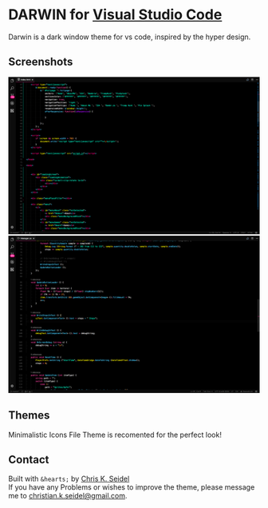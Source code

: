 # DARWIN for [Visual Studio Code](http://code.visualstudio.com)

Darwin is a dark window theme for vs code, inspired by the hyper design.

## Screenshots

![ScreenShot](https://github.com/42stones/Darwin/blob/master/img/Screenshot1.png)
![ScreenShot](https://github.com/42stones/Darwin/blob/master/img/Screenshot2.png)

## Themes

Minimalistic Icons File Theme is recomented for the perfect look!


## Contact

Built with `&hearts;` by [Chris K. Seidel](https://twitter.com/ChrisKSeidel) <br/>
If you have any Problems or wishes to improve the theme, please message me to christian.k.seidel@gmail.com.